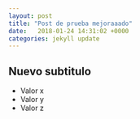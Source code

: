 ```yaml
---
layout: post
title: "Post de prueba mejoraaado"
date:   2018-01-24 14:31:02 +0000
categories: jekyll update
---
```

## Nuevo subtitulo 
* Valor x
* Valor y 
* Valor z
